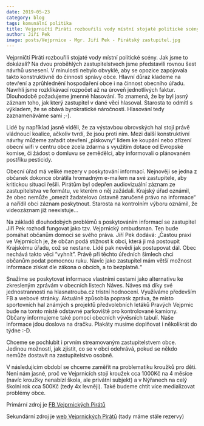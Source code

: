 ```yaml
---
date: 2019-05-23
category: blog
tags: komunální politika
title: Vejprničtí Piráti rozbouřili vody místní stojaté politické scény
author: Jiří Pek
image: posts/Vejprnice - Mgr. Jiří Pek - Pirátský zastupitel.jpg
---
```


Vejprničtí Piráti rozbouřili stojaté vody místní politické scény. Jak jsme to dokázali? Na dvou proběhlých zastupitelstvech jsme představili rovnou šest návrhů usnesení. V minulosti nebylo obvyklé, aby se opozice zapojovala takto konstruktivně do činnosti správy obce. Hlavní důraz klademe na otevření a zprůhlednění hospodaření obce i na činnost obecního úřadu. Navrhli jsme rozklikávací rozpočet až na úroveň jednotlivých faktur. Dlouhodobě požadujeme jmenné hlasování. To znamená, že by byl jasný záznam toho, jak který zastupitel v dané věci hlasoval. Starosta to odmítl s výkladem, že se obává byrokratické náročnosti. Hlasování tedy zaznamenáváme sami ;-). 

Lidé by například jasně viděli, že za výstavbou obrovských hal stojí právě vládnoucí koalice, ačkoliv tvrdí, že jsou proti nim. Mezi další konstruktivní návrhy můžeme zařadit otevření „pískovny“ lidem ke koupání nebo zřízení obecní wifi v centru obce zcela zdarma s využitím dotace od Evropské komise, či žádost o domluvu se zemědělci, aby informovali o plánovaném postřiku pesticidy.

Obecní úřad má veliké mezery v poskytování informací. Nejnověji se jedna z občanek dokonce obrátila hromadným e-mailem na své zastupitele, aby kritickou situaci řešili. Pirátům byl odepřen audiovizuální záznam ze zastupitelstva ve formátu, ve kterém o něj zažádali. Krajský úřad oznámil, že obec nemůže „omezit žadatelovo ústavně zaručené právo na informace“ a nařídil obci záznam poskytnout. Starosta na kontrolním výboru oznámil, že videozáznam již neexistuje... 

Na základě dlouhodobých problémů s poskytováním informací se zastupitel Jiří Pek rozhodl fungovat jako tzv. Vejprnický ombudsman. Ten bude pomáhat občanům domoci se svého práva. Jiří Pek dodává: „Častou praxí ve Vejprnicích je, že občan podá stížnost k obci, která ji má postoupit Krajskému úřadu, což se nestane. Lidé pak nevědí jak postupovat dál. Obec nechává takto věci “vyhnít”. Právě při těchto úředních šimlech chci občanům podat pomocnou ruku. Navíc jako zastupitel mám větší možnost informace získat dle zákona o obcích, a to bezplatně.“

Snažíme se poskytovat informace vlastními cestami jako alternativu ke zkresleným zprávám v obecních listech Náves. Náves má díky své jednostrannosti na hlasnatrouba.cz tristní hodnocení. Využíváme především FB a webové stránky. Aktuálně způsobila poprask zpráva, že místo sportovních hal známých s projektů předvolebních letáků Pravých Vejprnic bude na tomto místě odstavné parkoviště pro kontrolované kamiony. Občany informujeme také pomocí obecních vývěsních tabulí. Naše informace jdou doslova na dračku. Plakáty musíme doplňovat i několikrát do týdne :-D.

Chceme se pochlubit i prvním streamovaným zastupitelstvem obce. Jedinou možností, jak zjistit, co se v obci odehrává, pokud se někdo nemůže dostavit na zastupitelstvo osobně. 

V následujícím období se chceme zaměřit na problematiku kroužků pro děti. Není nám jasné, proč ve Vejprnicích stojí kroužek cca 1000Kč na 4 měsíce (navíc kroužky nenabízí škola, ale privátní subjekt) a v Nýřanech na celý školní rok cca 500Kč (tedy 4x levněji). Také budeme chtít více medializovat problémy obce.

Primární zdroj je [FB Vejprnických Pirátů](https://www.facebook.com/pirativejprnice)

Sekundární zdroj je [web Vejprnických Pirátů](https://www.pirativejprnice.cz) (tady máme stále rezervy)
